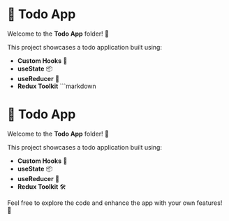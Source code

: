 # 📝 Todo App

Welcome to the **Todo App** folder! 🎉

This project showcases a todo application built using:
- **Custom Hooks** 🔧
- **useState** 📦
- **useReducer** 🔄
- **Redux Toolkit** ```markdown
# 📝 Todo App

Welcome to the **Todo App** folder! 🎉

This project showcases a todo application built using:
- **Custom Hooks** 🔧
- **useState** 📦
- **useReducer** 🔄
- **Redux Toolkit** 🛠️

Feel free to explore the code and enhance the app with your own features! 🚀